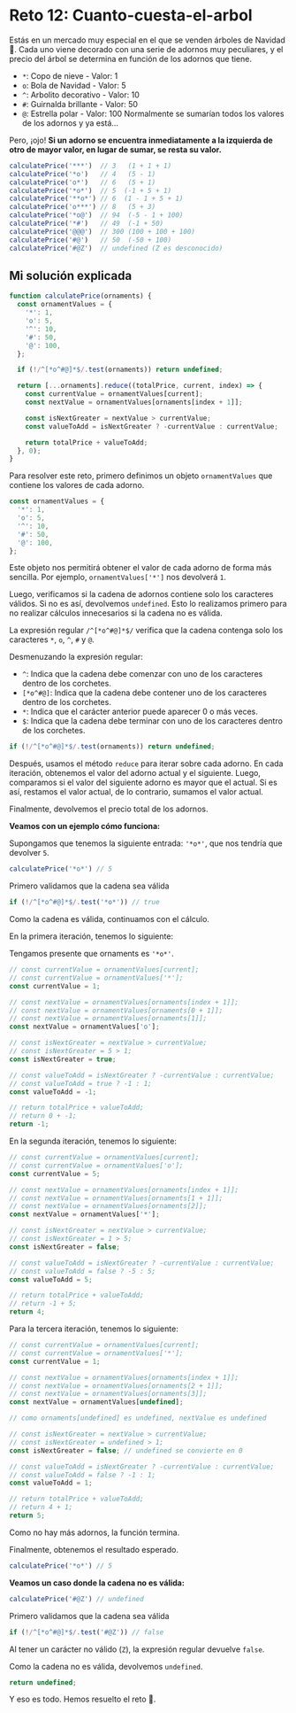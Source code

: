 # Reto 12: Cuanto-cuesta-el-arbol

Estás en un mercado muy especial en el que se venden árboles de Navidad 🎄. Cada uno viene decorado con una serie de adornos muy peculiares, y el precio del árbol se determina en función de los adornos que tiene.

- `*`: Copo de nieve - Valor: 1
- `o`: Bola de Navidad - Valor: 5
- `^`: Arbolito decorativo - Valor: 10
- `#`: Guirnalda brillante - Valor: 50
- `@`: Estrella polar - Valor: 100
Normalmente se sumarían todos los valores de los adornos y ya está…

Pero, ¡ojo! **Si un adorno se encuentra inmediatamente a la izquierda de otro de mayor valor, en lugar de sumar, se resta su valor.**

```js
calculatePrice('***')  // 3   (1 + 1 + 1)
calculatePrice('*o')   // 4   (5 - 1)
calculatePrice('o*')   // 6   (5 + 1)
calculatePrice('*o*')  // 5  (-1 + 5 + 1)
calculatePrice('**o*') // 6  (1 - 1 + 5 + 1)
calculatePrice('o***') // 8   (5 + 3)
calculatePrice('*o@')  // 94  (-5 - 1 + 100)
calculatePrice('*#')   // 49  (-1 + 50)
calculatePrice('@@@')  // 300 (100 + 100 + 100)
calculatePrice('#@')   // 50  (-50 + 100)
calculatePrice('#@Z')  // undefined (Z es desconocido)
```

## Mi solución explicada

```js
function calculatePrice(ornaments) {
  const ornamentValues = {
    '*': 1,
    'o': 5,
    '^': 10,
    '#': 50,
    '@': 100,
  };

  if (!/^[*o^#@]*$/.test(ornaments)) return undefined;

  return [...ornaments].reduce((totalPrice, current, index) => {
    const currentValue = ornamentValues[current];
    const nextValue = ornamentValues[ornaments[index + 1]];

    const isNextGreater = nextValue > currentValue;
    const valueToAdd = isNextGreater ? -currentValue : currentValue;

    return totalPrice + valueToAdd;
  }, 0);
}

```

Para resolver este reto, primero definimos un objeto `ornamentValues` que contiene los valores de cada adorno.

```js
const ornamentValues = {
  '*': 1,
  'o': 5,
  '^': 10,
  '#': 50,
  '@': 100,
};
```

Este objeto nos permitirá obtener el valor de cada adorno de forma más sencilla. Por ejemplo, `ornamentValues['*']` nos devolverá `1`.

Luego, verificamos si la cadena de adornos contiene solo los caracteres válidos. Si no es así, devolvemos `undefined`. Esto lo realizamos primero para no realizar cálculos innecesarios si la cadena no es válida.

La expresión regular `/^[*o^#@]*$/` verifica que la cadena contenga solo los caracteres `*`, `o`, `^`, `#` y `@`.

Desmenuzando la expresión regular:

- `^`: Indica que la cadena debe comenzar con uno de los caracteres dentro de los corchetes.
- `[*o^#@]`: Indica que la cadena debe contener uno de los caracteres dentro de los corchetes.
- `*`: Indica que el carácter anterior puede aparecer 0 o más veces.
- `$`: Indica que la cadena debe terminar con uno de los caracteres dentro de los corchetes.

```js
if (!/^[*o^#@]*$/.test(ornaments)) return undefined;
```

Después, usamos el método `reduce` para iterar sobre cada adorno. En cada iteración, obtenemos el valor del adorno actual y el siguiente. Luego, comparamos si el valor del siguiente adorno es mayor que el actual. Si es así, restamos el valor actual, de lo contrario, sumamos el valor actual.

Finalmente, devolvemos el precio total de los adornos.

**Veamos con un ejemplo cómo funciona:**

Supongamos que tenemos la siguiente entrada: `'*o*'`, que nos tendría que devolver `5`.

```js
calculatePrice('*o*') // 5
```

Primero validamos que la cadena sea válida

```js
if (!/^[*o^#@]*$/.test('*o*')) // true
```

Como la cadena es válida, continuamos con el cálculo.

En la primera iteración, tenemos lo siguiente:

Tengamos presente que ornaments es `'*o*'`.

```js
// const currentValue = ornamentValues[current];
// const currentValue = ornamentValues['*'];
const currentValue = 1;

// const nextValue = ornamentValues[ornaments[index + 1]];
// const nextValue = ornamentValues[ornaments[0 + 1]];
// const nextValue = ornamentValues[ornaments[1]];
const nextValue = ornamentValues['o'];

// const isNextGreater = nextValue > currentValue;
// const isNextGreater = 5 > 1;
const isNextGreater = true;

// const valueToAdd = isNextGreater ? -currentValue : currentValue;
// const valueToAdd = true ? -1 : 1;
const valueToAdd = -1;

// return totalPrice + valueToAdd;
// return 0 + -1;
return -1;
```

En la segunda iteración, tenemos lo siguiente:

```js
// const currentValue = ornamentValues[current];
// const currentValue = ornamentValues['o'];
const currentValue = 5;

// const nextValue = ornamentValues[ornaments[index + 1]];
// const nextValue = ornamentValues[ornaments[1 + 1]];
// const nextValue = ornamentValues[ornaments[2]];
const nextValue = ornamentValues['*'];

// const isNextGreater = nextValue > currentValue;
// const isNextGreater = 1 > 5;
const isNextGreater = false;

// const valueToAdd = isNextGreater ? -currentValue : currentValue;
// const valueToAdd = false ? -5 : 5;
const valueToAdd = 5;

// return totalPrice + valueToAdd;
// return -1 + 5;
return 4;
```

Para la tercera iteración, tenemos lo siguiente:

```js
// const currentValue = ornamentValues[current];
// const currentValue = ornamentValues['*'];
const currentValue = 1;

// const nextValue = ornamentValues[ornaments[index + 1]];
// const nextValue = ornamentValues[ornaments[2 + 1]];
// const nextValue = ornamentValues[ornaments[3]];
const nextValue = ornamentValues[undefined];

// como ornaments[undefined] es undefined, nextValue es undefined

// const isNextGreater = nextValue > currentValue;
// const isNextGreater = undefined > 1;
const isNextGreater = false; // undefined se convierte en 0

// const valueToAdd = isNextGreater ? -currentValue : currentValue;
// const valueToAdd = false ? -1 : 1;
const valueToAdd = 1;

// return totalPrice + valueToAdd;
// return 4 + 1;
return 5;
```

Como no hay más adornos, la función termina.

Finalmente, obtenemos el resultado esperado.

```js
calculatePrice('*o*') // 5
```

**Veamos un caso donde la cadena no es válida:**

```js
calculatePrice('#@Z') // undefined
```

Primero validamos que la cadena sea válida

```js
if (!/^[*o^#@]*$/.test('#@Z')) // false
```

Al tener un carácter no válido (`Z`), la expresión regular devuelve `false`.

Como la cadena no es válida, devolvemos `undefined`.

```js
return undefined;
```

Y eso es todo. Hemos resuelto el reto 🎉.